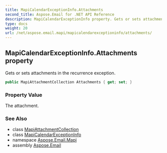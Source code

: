```yaml
---
title: MapiCalendarExceptionInfo.Attachments
second_title: Aspose.Email for .NET API Reference
description: MapiCalendarExceptionInfo property. Gets or sets attachments in the recurrence exception
type: docs
weight: 20
url: /net/aspose.email.mapi/mapicalendarexceptioninfo/attachments/
---
```

## MapiCalendarExceptionInfo.Attachments property

Gets or sets attachments in the recurrence exception.

```csharp
public MapiAttachmentCollection Attachments { get; set; }
```

### Property Value

The attachment.

### See Also

* class [MapiAttachmentCollection](../../mapiattachmentcollection/)
* class [MapiCalendarExceptionInfo](../)
* namespace [Aspose.Email.Mapi](../../mapicalendarexceptioninfo/)
* assembly [Aspose.Email](../../../)



